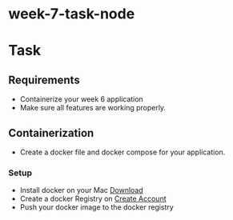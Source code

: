 # week-7-task-node

# Task
## Requirements
-  Containerize your week 6 application
-  Make sure all features are working properly.

## Containerization
- Create a docker file and docker compose for your application.

### Setup
- Install docker on your Mac <a href="https://desktop.docker.com/mac/stable/Docker.dmg">Download</a>
- Create a docker Registry on <a href="https://hub.docker.com/signup">Create Account</a>
- Push your docker image to the docker registry
